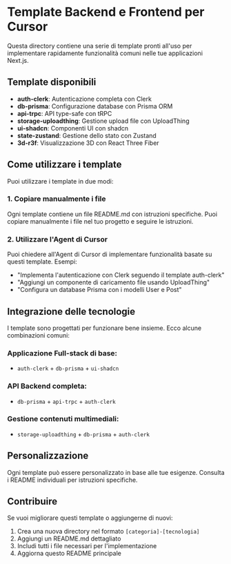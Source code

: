 # Template Backend e Frontend per Cursor

Questa directory contiene una serie di template pronti all'uso per implementare rapidamente funzionalità comuni nelle tue applicazioni Next.js.

## Template disponibili

- **auth-clerk**: Autenticazione completa con Clerk
- **db-prisma**: Configurazione database con Prisma ORM
- **api-trpc**: API type-safe con tRPC
- **storage-uploadthing**: Gestione upload file con UploadThing
- **ui-shadcn**: Componenti UI con shadcn
- **state-zustand**: Gestione dello stato con Zustand
- **3d-r3f**: Visualizzazione 3D con React Three Fiber

## Come utilizzare i template

Puoi utilizzare i template in due modi:

### 1. Copiare manualmente i file

Ogni template contiene un file README.md con istruzioni specifiche. Puoi copiare manualmente i file nel tuo progetto e seguire le istruzioni.

### 2. Utilizzare l'Agent di Cursor

Puoi chiedere all'Agent di Cursor di implementare funzionalità basate su questi template. Esempi:

- "Implementa l'autenticazione con Clerk seguendo il template auth-clerk"
- "Aggiungi un componente di caricamento file usando UploadThing"
- "Configura un database Prisma con i modelli User e Post"

## Integrazione delle tecnologie

I template sono progettati per funzionare bene insieme. Ecco alcune combinazioni comuni:

### Applicazione Full-stack di base:

- `auth-clerk` + `db-prisma` + `ui-shadcn`

### API Backend completa:

- `db-prisma` + `api-trpc` + `auth-clerk`

### Gestione contenuti multimediali:

- `storage-uploadthing` + `db-prisma` + `auth-clerk`

## Personalizzazione

Ogni template può essere personalizzato in base alle tue esigenze. Consulta i README individuali per istruzioni specifiche.

## Contribuire

Se vuoi migliorare questi template o aggiungerne di nuovi:

1. Crea una nuova directory nel formato `[categoria]-[tecnologia]`
2. Aggiungi un README.md dettagliato
3. Includi tutti i file necessari per l'implementazione
4. Aggiorna questo README principale
